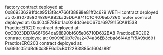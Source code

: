 factory contract deployed at: 0x869336291fdc09513f8cA766f38898e81ff2c629
WETH contract deployed at: 0x680735804589A9B2ba25DbA674fCfC4079eb7360
router contract deployed at: 0x4004E78Bb11ac024d46ebC670a6979115CA81538
PracticeERC20 contract   deployed at: 0xCB023DD7A667664da98890bf605e06710D682BA8
PracticeERC202 contract deployed at: 0x099E0b7c7aa2474a36EB3cba8614AdFf5A98d691
PracticeERC203 contract deployed at: 0x693d051dBd60c3EF6dDcB0122B3f885c1604a8Bf
